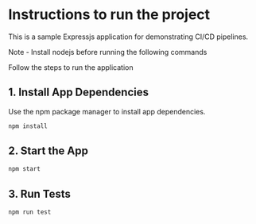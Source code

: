 # Instructions to run the project

This is a sample Expressjs application for demonstrating CI/CD pipelines.

Note - Install nodejs before running the following commands

Follow the steps to run the application

## 1. Install App Dependencies

Use the npm package manager to install app dependencies.

```bash
npm install
```

## 2. Start the App

```bash
npm start
```

## 3. Run Tests

```bash
npm run test
```